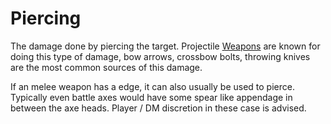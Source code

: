 # Piercing

The damage done by piercing the target. Projectile [Weapons](../Items/Equipment/Weapons.md) are known for doing this type of damage, bow arrows, crossbow bolts, throwing knives are the most common sources of this damage.

If an melee weapon has a edge, it can also usually be used to pierce. Typically even battle axes would have some spear like appendage in between the axe heads. Player / DM discretion in these case is advised.